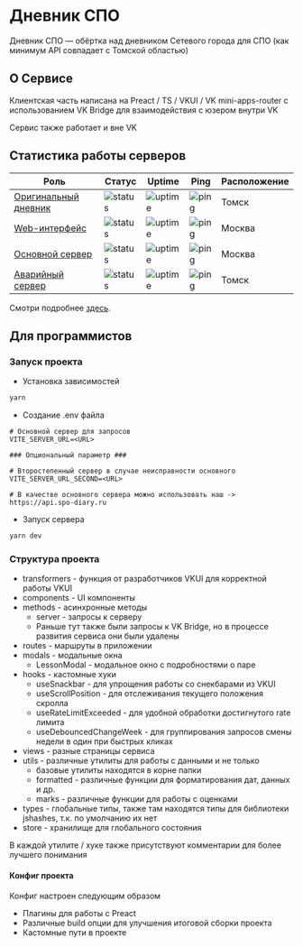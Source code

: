# Дневник СПО

Дневник СПО — обёртка над дневником Сетевого города для СПО (как минимум API совпадает с Томской областью)

## О Сервисе

Клиентская часть написана на Preact / TS / VKUI / VK mini-apps-router с использованием VK Bridge для взаимодействия с
юзером внутри VK

Сервис также работает и вне VK

## Статистика работы серверов
|Роль|Статус|Uptime|Ping|Расположение|
|----|------|------|----|--------|
|[Оригинальный дневник](https://poo.tomedu.ru/)|![status](https://up.zm.noho.st/api/badge/7/status)|![uptime](https://up.zm.noho.st/api/badge/7/uptime/24)|![ping](https://up.zm.noho.st/api/badge/7/ping/24)|Томск|
|[Web-интерфейс](https://spo-diary.ru/)|![status](https://uup.zm.noho.st/api/badge/10/status)|![uptime](https://up.zm.noho.st/api/badge/10/uptime/24)|![ping](https://up.zm.noho.st/api/badge/10/ping/24)|Москва|
|[Основной сервер](https://api.spo-diary.ru/)|![status](https://up.zm.noho.st/api/badge/5/status)|![uptime](https://up.zm.noho.st/api/badge/5/uptime/24)|![ping](https://up.zm.noho.st/api/badge/5/ping/24)|Москва|
|[Аварийный сервер](https://dnevnik3.kopchan7.keenetic.link/)|![status](https://up.zm.noho.st/api/badge/8/status)|![uptime](https://up.zm.noho.st/api/badge/8/uptime/24)|![ping](https://up.zm.noho.st/api/badge/8/ping/24)|Томск|

Смотри подробнее [здесь](https://up.zm.noho.st/status/dnevniks).

## Для программистов

### Запуск проекта

- Установка зависимостей

```bash
yarn
```

- Создание .env файла

```dotenv
# Основной сервер для запросов
VITE_SERVER_URL=<URL>

### Опциональный параметр ###

# Второстепенный сервер в случае неисправности основного 
VITE_SERVER_URL_SECOND=<URL>

# В качестве основного сервера можно использовать наш -> https://api.spo-diary.ru
```

- Запуск сервера

```bash
yarn dev
```

### Структура проекта

- transformers - функция от разработчиков VKUI для корректной работы VKUI
- components - UI компоненты
- methods - асинхронные методы
  - server - запросы к серверу
  - Раньше тут также были запросы к VK Bridge, но в процессе развития сервиса они были удалены
- routes - маршруты в приложении
- modals - модальные окна
  - LessonModal - модальное окно с подробностями о паре
- hooks - кастомные хуки
  - useSnackbar - для упрощения работы со снекбарами из VKUI
  - useScrollPosition - для отслеживания текущего положения скролла
  - useRateLimitExceeded - для удобной обработки достигнутого rate лимита
  - useDebouncedChangeWeek - для группирования запросов смены недели в один при быстрых кликах
- views - разные страницы сервиса
- utils - различные утилиты для работы с данными и не только
  - базовые утилиты находятся в корне папки
  - formatted - различные функции для форматирования дат, данных и др.
  - marks - различные функции для работы с оценками
- types - глобальные типы, также там находятся типы для библиотеки jshashes, т.к. по умолчанию их нет
- store - хранилище для глобального состояния

В каждой утилите / хуке также присутствуют комментарии для более лучшего понимания

#### Конфиг проекта

Конфиг настроен следующим образом

- Плагины для работы с Preact
- Различные build опции для улучшения итоговой сборки проекта
- Кастомные пути в проекте

